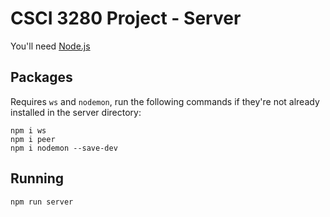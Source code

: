 # CSCI 3280 Project - Server

You'll need [Node.js](https://nodejs.org/en/download)

## Packages

Requires `ws` and `nodemon`, run the following commands if they're not already installed in the server directory:
```console
npm i ws
npm i peer
npm i nodemon --save-dev
```

## Running

```console
npm run server
```
